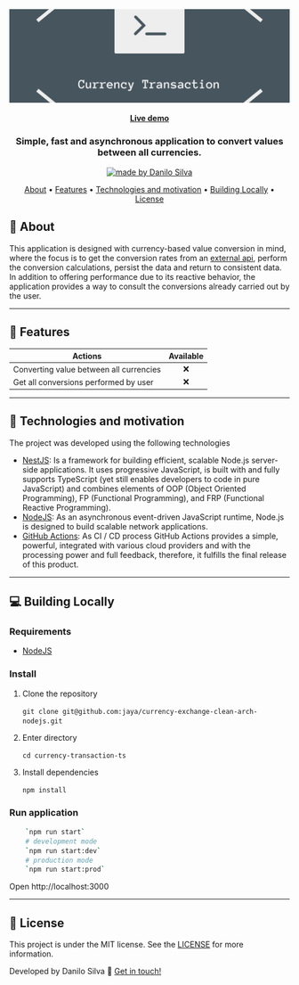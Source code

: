 <img align="center" src="docs/logo.png" alt="Currency Exchange">
    
<h4 align="center">
    <a href="#">Live demo</a>
</h4>

<h3 align="center">
    Simple, fast and asynchronous application to convert values between all currencies.
</h3>

<p align="center">
  <a href="https://danilosilva.tk" target="_blank">
    <img alt="made by Danilo Silva" src="https://img.shields.io/badge/made%20by-Danilo%20Silva-blue">
  </a>
</p>

<p align="center">
 <a href="#dizzy-about">About</a> •
 <a href="#mega-features">Features</a> • 
 <a href="#rocket-technologies-and-motivation">Technologies and motivation</a> •
 <a href="#computer-building-locally">Building Locally</a> •
 <a href="#memo-license">License</a>

</p>

## :dizzy: About

This application is designed with currency-based value conversion in mind, where the focus is to get the conversion rates from an [external api](https://exchangeratesapi.io),
perform the conversion calculations, persist the data and return to consistent data.
In addition to offering performance due to its reactive behavior, the application provides a way to consult the conversions already carried out by the user.

---
## :mega: Features

|          Actions                                  |     Available       |
| --------------------------                        | :-----------------: |
| Converting value between all currencies           |         ❌          |
| Get all conversions performed by user             |         ❌          |

---

## :rocket: Technologies and motivation

The project was developed using the following technologies

- [NestJS](https://nestjs.com/): Is a framework for building efficient, scalable Node.js server-side applications. It uses progressive JavaScript, is built with and fully supports TypeScript (yet still enables developers to code in pure JavaScript) and combines elements of OOP (Object Oriented Programming), FP (Functional Programming), and FRP (Functional Reactive Programming).
- [NodeJS](https://nodejs.org/): As an asynchronous event-driven JavaScript runtime, Node.js is designed to build scalable network applications.
- [GitHub Actions](https://github.com/features/actions): As CI / CD process GitHub Actions provides a simple, powerful, integrated with various cloud providers and with the processing power and full feedback, therefore, it fulfills the final release of this product.

---

## :computer: Building Locally

### Requirements

- [NodeJS](https://nodejs.org/)

### Install

1. Clone the repository

   `git clone git@github.com:jaya/currency-exchange-clean-arch-nodejs.git`

2. Enter directory
   
    `cd currency-transaction-ts`

3. Install dependencies
   
    `npm install`

### Run application

```bash
    `npm run start`
    # development mode
    `npm run start:dev`
    # production mode
    `npm run start:prod`
```

Open http://localhost:3000

---


## :memo: License
This project is under the MIT license. See the [LICENSE](https://github.com/jaya/currency-exchange-clean-arch-nodejs/blob/main/LICENSE) for more information.

Developed by Danilo Silva :wave: [Get in touch!](https://www.linkedin.com/in/danilosilvap/)
